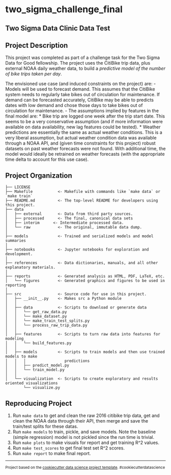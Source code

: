 two_sigma_challenge_final
==============================

Two Sigma Data Clinic Data Test
------------

## Project Description

This project was completed as part of a challenge task for the Two Sigma Data for Good fellowship. The project uses the CitiBike trip data, plus external NOAA daily weather data, to build a *predictive model of the number of bike trips taken per day*.

The envisioned use case (and induced constraints on the project) are:
    - Models will be used to forecast demand. This assumes that the CitiBike system needs to regularly take bikes out of circulation for maintenance. If demand can be forecasted accurately, CitiBike may be able to predicts dates with low demand and chose those days to take bikes out of circulation for maintenance.
    - The assumptions implied by features in the final model are:
        * Bike trip are logged one week after the trip start date. This seems to be a very conservative assumption (and if more information were available on data availability, new lag features could be tested).
        * Weather predictions are essentially the same as actual weather conditions. This is a very liberal assumption, but actual weather condition data was available through a NOAA API, and (given time constraints for this project) robust datasets on past weather forecasts were not found. With additional time, the model would ideally be retrained on weather forecasts (with the appropriate time delta to account for this use case).


Project Organization
------------

    ├── LICENSE
    ├── Makefile           <- Makefile with commands like `make data` or `make train`
    ├── README.md          <- The top-level README for developers using this project.
    ├── data
    │   ├── external       <- Data from third party sources.
    │   ├── processed      <- The final, canonical data sets
    │   ├── interim      <- Intermediate processed data.
    │   └── raw            <- The original, immutable data dump.
    │
    ├── models             <- Trained and serialized models and model summaries
    │
    ├── notebooks          <- Jupyter notebooks for exploration and development.
    │
    ├── references         <- Data dictionaries, manuals, and all other explanatory materials.
    │
    ├── reports            <- Generated analysis as HTML, PDF, LaTeX, etc.
    │   └── figures        <- Generated graphics and figures to be used in reporting
    │
    ├── src                <- Source code for use in this project.
    │   ├── __init__.py    <- Makes src a Python module
    │   │
    │   ├── data           <- Scripts to download or generate data
    │   │   └── get_raw_data.py
    │   │   └── make_dataset.py
    │   │   └── make_train_test_splits.py
    │   │   └── process_raw_trip_data.py
    │   │
    │   ├── features       <- Scripts to turn raw data into features for modeling
    │   │   └── build_features.py
    │   │
    │   ├── models         <- Scripts to train models and then use trained models to make
    │   │   │                 predictions
    │   │   ├── predict_model.py
    │   │   └── train_model.py
    │   │
    │   └── visualization  <- Scripts to create exploratory and results oriented visualizations
            └── visualize.py

Reproducing Project
------------

1. Run `make data` to get and clean the raw 2016 citibike trip data, get and clean the NOAA data through their API, then merge and save the train/test splits for these datas.
2. Run `make models` to train, pickle, and save models. Note the baseline (simple regression) model is not pickled since the run time is trivial.
3. Run `make plots` to make visuals for report and get training R^2 values.
4. Run `make test_scores` to get final test set R^2 scores.
5. Run `make report` to make final report.

--------

<p><small>Project based on the <a target="_blank" href="https://drivendata.github.io/cookiecutter-data-science/">cookiecutter data science project template</a>. #cookiecutterdatascience</small></p>

